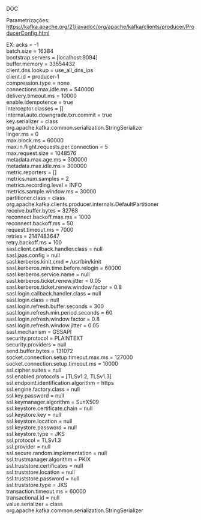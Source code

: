 DOC

Parametrizações: <br>
https://kafka.apache.org/21/javadoc/org/apache/kafka/clients/producer/ProducerConfig.html <br>

EX:
acks = -1<br>
batch.size = 16384<br>
bootstrap.servers = [localhost:9094]<br>
buffer.memory = 33554432<br>
client.dns.lookup = use_all_dns_ips<br>
client.id = producer-1<br>
compression.type = none<br>
connections.max.idle.ms = 540000<br>
delivery.timeout.ms = 10000<br>
enable.idempotence = true<br>
interceptor.classes = []<br>
internal.auto.downgrade.txn.commit = true<br>
key.serializer = class org.apache.kafka.common.serialization.StringSerializer<br>
linger.ms = 0<br>
max.block.ms = 60000<br>
max.in.flight.requests.per.connection = 5<br>
max.request.size = 1048576<br>
metadata.max.age.ms = 300000<br>
metadata.max.idle.ms = 300000<br>
metric.reporters = []<br>
metrics.num.samples = 2<br>
metrics.recording.level = INFO<br>
metrics.sample.window.ms = 30000<br>
partitioner.class = class org.apache.kafka.clients.producer.internals.DefaultPartitioner<br>
receive.buffer.bytes = 32768<br>
reconnect.backoff.max.ms = 1000<br>
reconnect.backoff.ms = 50<br>
request.timeout.ms = 7000<br>
retries = 2147483647<br>
retry.backoff.ms = 100<br>
sasl.client.callback.handler.class = null<br>
sasl.jaas.config = null<br>
sasl.kerberos.kinit.cmd = /usr/bin/kinit<br>
sasl.kerberos.min.time.before.relogin = 60000<br>
sasl.kerberos.service.name = null<br>
sasl.kerberos.ticket.renew.jitter = 0.05<br>
sasl.kerberos.ticket.renew.window.factor = 0.8<br>
sasl.login.callback.handler.class = null<br>
sasl.login.class = null<br>
sasl.login.refresh.buffer.seconds = 300<br>
sasl.login.refresh.min.period.seconds = 60<br>
sasl.login.refresh.window.factor = 0.8<br>
sasl.login.refresh.window.jitter = 0.05<br>
sasl.mechanism = GSSAPI<br>
security.protocol = PLAINTEXT<br>
security.providers = null<br>
send.buffer.bytes = 131072<br>
socket.connection.setup.timeout.max.ms = 127000<br>
socket.connection.setup.timeout.ms = 10000<br>
ssl.cipher.suites = null<br>
ssl.enabled.protocols = [TLSv1.2, TLSv1.3]<br>
ssl.endpoint.identification.algorithm = https<br>
ssl.engine.factory.class = null<br>
ssl.key.password = null<br>
ssl.keymanager.algorithm = SunX509<br>
ssl.keystore.certificate.chain = null<br>
ssl.keystore.key = null<br>
ssl.keystore.location = null<br>
ssl.keystore.password = null<br>
ssl.keystore.type = JKS<br>
ssl.protocol = TLSv1.3<br>
ssl.provider = null<br>
ssl.secure.random.implementation = null<br>
ssl.trustmanager.algorithm = PKIX<br>
ssl.truststore.certificates = null<br>
ssl.truststore.location = null<br>
ssl.truststore.password = null<br>
ssl.truststore.type = JKS<br>
transaction.timeout.ms = 60000<br>
transactional.id = null<br>
value.serializer = class org.apache.kafka.common.serialization.StringSerializer<br>